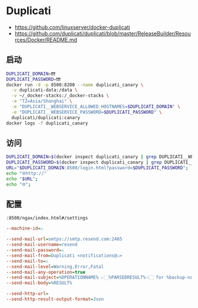 # Duplicati
- https://github.com/linuxserver/docker-duplicati
- https://github.com/duplicati/duplicati/blob/master/ReleaseBuilder/Resources/Docker/README.md

## 启动
```bash
DUPLICATI_DOMAIN=❗️❗️❗️
DUPLICATI_PASSWORD=❗️❗️❗️
docker run -d -p 8500:8200 --name duplicati_canary \
  -v duplicati-data:/data \
  -v ~/_docker-stacks:/_docker-stacks \
  -e "TZ=Asia/Shanghai" \
  -e "DUPLICATI__WEBSERVICE_ALLOWED_HOSTNAMES=$DUPLICATI_DOMAIN" \
  -e "DUPLICATI__WEBSERVICE_PASSWORD=$DUPLICATI_PASSWORD" \
  duplicati/duplicati:canary
docker logs -f duplicati_canary
```

## 访问
```bash
DUPLICATI_DOMAIN=$(docker inspect duplicati_canary | grep DUPLICATI__WEBSERVICE_ALLOWED_HOSTNAMES | awk -F '=' '{gsub(/",$/, "", $2); print $2}');
DUPLICATI_PASSWORD=$(docker inspect duplicati_canary | grep DUPLICATI__WEBSERVICE_PASSWORD | awk -F '=' '{gsub(/",$/, "", $2); print $2}');
URL="$DUPLICATI_DOMAIN:8500/login.html?password=$DUPLICATI_PASSWORD";
echo "🌐http://"
echo "$URL";
echo "🌐";
```

## 配置

`:8500/ngax/index.html#/settings`

```ini
--machine-id=⚠️

--send-mail-url=smtps://smtp.resend.com:2465
--send-mail-username=resend
--send-mail-password=⚠️
--send-mail-from=Duplicati <notifications@⚠️>
--send-mail-to=⚠️
--send-mail-level=Warning,Error,Fatal
--send-mail-any-operation=true
--send-mail-subject=%OPERATIONNAME% 👉🏻%PARSEDRESULT%👈🏻 for %backup-name%
--send-mail-body=%RESULT%

--send-http-url=
--send-http-result-output-format=Json
```

